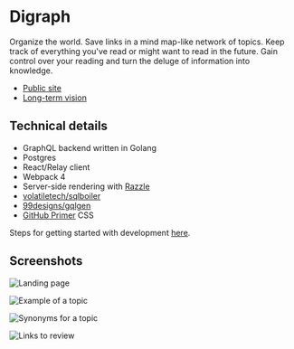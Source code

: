 # Digraph

Organize the world. Save links in a mind map-like network of topics. Keep track of everything you've read or might want to read in the future. Gain control over your reading and turn the deluge of information into knowledge.

* [Public site](https://digraph.app)
* [Long-term vision](https://blog.digraph.app/2020-06-13-democratization-of-search.html)

## Technical details

* GraphQL backend written in Golang
* Postgres
* React/Relay client
* Webpack 4
* Server-side rendering with [Razzle](https://github.com/jaredpalmer/razzle)
* [volatiletech/sqlboiler](https://github.com/volatiletech/sqlboiler)
* [99designs/gqlgen](https://github.com/99designs/gqlgen)
* [GitHub Primer](https://styleguide.github.com/primer/) CSS

Steps for getting started with development [here](https://github.com/emwalker/digraph/wiki/Getting-started-with-development).

## Screenshots

![Landing page](https://user-images.githubusercontent.com/760949/85933236-fc3f5880-b891-11ea-8494-13d02389d3b9.png)

![Example of a topic](https://user-images.githubusercontent.com/760949/59727248-24619980-91f2-11e9-9067-62042fbda222.png)

![Synonyms for a topic](https://user-images.githubusercontent.com/760949/71789329-720beb00-2ff8-11ea-941b-2bba49b252e2.png)

![Links to review](https://user-images.githubusercontent.com/760949/59727250-275c8a00-91f2-11e9-87b8-3aed54ad0335.png)
